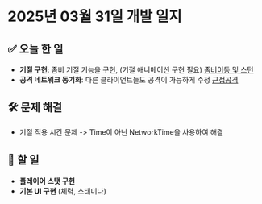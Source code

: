 # 2025년 03월 31일 개발 일지

## ✅ 오늘 한 일
- **기절 구현**: 좀비 기절 기능을 구현, (기절 애니메이션 구현 필요) [좀비이동 및 스턴](zombieMove.cs)
- **공격 네트워크 동기화**: 다른 클라이언트들도 공격이 가능하게 수정 [근접공격](attack.cs)

## 🛠️ 문제 해결
- 기절 적용 시간 문제
  -> Time이 아닌 NetworkTime을 사용하여 해결

## 🚀 할 일
- **플레이어 스탯 구현**
- **기본 UI 구현** (체력, 스태미나)
